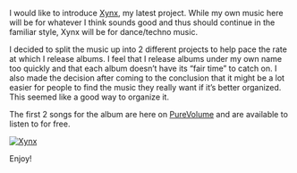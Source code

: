 I would like to introduce [Xynx](http://www.purevolume.com/xynx), my latest project. While my own music here will be for whatever I think sounds good and thus should continue in the familiar style, Xynx will be for dance/techno music.

I decided to split the music up into 2 different projects to help pace the rate at which I release albums. I feel that I release albums under my own name too quickly and that each album doesn’t have its “fair time” to catch on. I also made the decision after coming to the conclusion that it might be a lot easier for people to find the music they really want if it’s better organized. This seemed like a good way to organize it.

The first 2 songs for the album are here on [PureVolume](http://www.purevolume.com/xynx) and are available to listen to for free.

[![Xynx](xynx-logo.thumbnail.jpg)](http://alexseifertmusic.wordpress.com/2008/01/24/xynx/xynx/ "Xynx")

Enjoy!